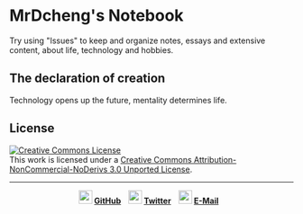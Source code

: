 # MrDcheng's Notebook

Try using "Issues" to keep and organize notes, essays and extensive content, about life, technology and hobbies.

## The declaration of creation

Technology opens up the future, mentality determines life.

## License
<a rel="license" href="http://creativecommons.org/licenses/by-nc-nd/3.0/"><img alt="Creative Commons License" style="border-width:0" src="https://i.creativecommons.org/l/by-nc-nd/3.0/88x31.png" /></a><br />This work is licensed under a <a rel="license" href="http://creativecommons.org/licenses/by-nc-nd/3.0/">Creative Commons Attribution-NonCommercial-NoDerivs 3.0 Unported License</a>.

---
<div align="center">
  <strong>
    <img src="https://github.com/clxering/MyNotebook/blob/master/github.svg" width="24" height="24">&nbsp;<a href="https://github.com/clxering">GitHub</a>&nbsp;&nbsp;&nbsp;
    <img src="https://github.com/clxering/MyNotebook/blob/master/twitter.svg" width="24" height="24">&nbsp;<a href="https://twitter.com/realDcheng"><strong>Twitter</strong></a>&nbsp;&nbsp;&nbsp;
    <img src="https://github.com/clxering/MyNotebook/blob/master/gmail.svg" width="24" height="24">&nbsp;<a href="MailTo:clxering@gmail.com"><strong>E-Mail</strong></a>&nbsp;&nbsp;&nbsp;
  </strong>
</div>

